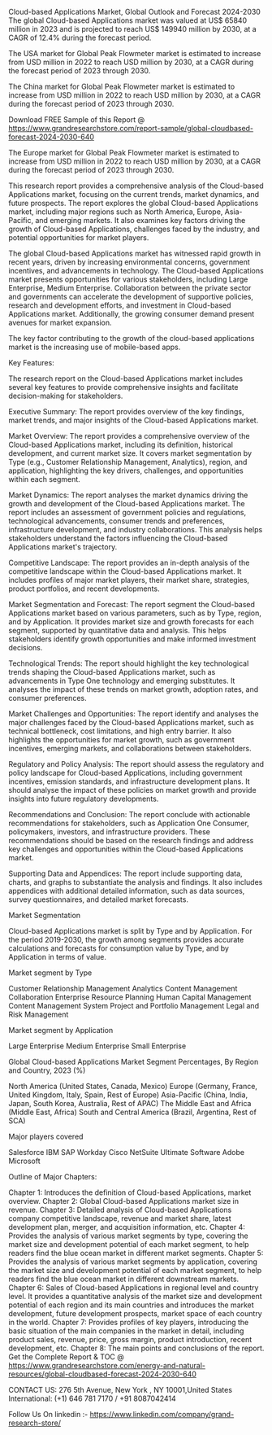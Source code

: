 Cloud-based Applications Market, Global Outlook and Forecast 2024-2030
The global Cloud-based Applications market was valued at US$ 65840 million in 2023 and is projected to reach US$ 149940 million by 2030, at a CAGR of 12.4% during the forecast period.

The USA market for Global Peak Flowmeter market is estimated to increase from USD million in 2022 to reach USD million by 2030, at a CAGR during the forecast period of 2023 through 2030.

The China market for Global Peak Flowmeter market is estimated to increase from USD million in 2022 to reach USD million by 2030, at a CAGR during the forecast period of 2023 through 2030.

Download FREE Sample of this Report @ https://www.grandresearchstore.com/report-sample/global-cloudbased-forecast-2024-2030-640

The Europe market for Global Peak Flowmeter market is estimated to increase from USD million in 2022 to reach USD million by 2030, at a CAGR during the forecast period of 2023 through 2030.

This research report provides a comprehensive analysis of the Cloud-based Applications market, focusing on the current trends, market dynamics, and future prospects. The report explores the global Cloud-based Applications market, including major regions such as North America, Europe, Asia-Pacific, and emerging markets. It also examines key factors driving the growth of Cloud-based Applications, challenges faced by the industry, and potential opportunities for market players.

The global Cloud-based Applications market has witnessed rapid growth in recent years, driven by increasing environmental concerns, government incentives, and advancements in technology. The Cloud-based Applications market presents opportunities for various stakeholders, including Large Enterprise, Medium Enterprise. Collaboration between the private sector and governments can accelerate the development of supportive policies, research and development efforts, and investment in Cloud-based Applications market. Additionally, the growing consumer demand present avenues for market expansion.

The key factor contributing to the growth of the cloud-based applications market is the increasing use of mobile-based apps.

Key Features:

The research report on the Cloud-based Applications market includes several key features to provide comprehensive insights and facilitate decision-making for stakeholders.

Executive Summary: The report provides overview of the key findings, market trends, and major insights of the Cloud-based Applications market.

Market Overview: The report provides a comprehensive overview of the Cloud-based Applications market, including its definition, historical development, and current market size. It covers market segmentation by Type (e.g., Customer Relationship Management, Analytics), region, and application, highlighting the key drivers, challenges, and opportunities within each segment.

Market Dynamics: The report analyses the market dynamics driving the growth and development of the Cloud-based Applications market. The report includes an assessment of government policies and regulations, technological advancements, consumer trends and preferences, infrastructure development, and industry collaborations. This analysis helps stakeholders understand the factors influencing the Cloud-based Applications market's trajectory.

Competitive Landscape: The report provides an in-depth analysis of the competitive landscape within the Cloud-based Applications market. It includes profiles of major market players, their market share, strategies, product portfolios, and recent developments.

Market Segmentation and Forecast: The report segment the Cloud-based Applications market based on various parameters, such as by Type, region, and by Application. It provides market size and growth forecasts for each segment, supported by quantitative data and analysis. This helps stakeholders identify growth opportunities and make informed investment decisions.

Technological Trends: The report should highlight the key technological trends shaping the Cloud-based Applications market, such as advancements in Type One technology and emerging substitutes. It analyses the impact of these trends on market growth, adoption rates, and consumer preferences.

Market Challenges and Opportunities: The report identify and analyses the major challenges faced by the Cloud-based Applications market, such as technical bottleneck, cost limitations, and high entry barrier. It also highlights the opportunities for market growth, such as government incentives, emerging markets, and collaborations between stakeholders.

Regulatory and Policy Analysis: The report should assess the regulatory and policy landscape for Cloud-based Applications, including government incentives, emission standards, and infrastructure development plans. It should analyse the impact of these policies on market growth and provide insights into future regulatory developments.

Recommendations and Conclusion: The report conclude with actionable recommendations for stakeholders, such as Application One Consumer, policymakers, investors, and infrastructure providers. These recommendations should be based on the research findings and address key challenges and opportunities within the Cloud-based Applications market.

Supporting Data and Appendices: The report include supporting data, charts, and graphs to substantiate the analysis and findings. It also includes appendices with additional detailed information, such as data sources, survey questionnaires, and detailed market forecasts.

Market Segmentation

Cloud-based Applications market is split by Type and by Application. For the period 2019-2030, the growth among segments provides accurate calculations and forecasts for consumption value by Type, and by Application in terms of value.

Market segment by Type

Customer Relationship Management
Analytics
Content Management
Collaboration
Enterprise Resource Planning
Human Capital Management
Content Management System
Project and Portfolio Management
Legal and Risk Management

Market segment by Application

Large Enterprise
Medium Enterprise
Small Enterprise

Global Cloud-based Applications Market Segment Percentages, By Region and Country, 2023 (%)

North America (United States, Canada, Mexico)
Europe (Germany, France, United Kingdom, Italy, Spain, Rest of Europe)
Asia-Pacific (China, India, Japan, South Korea, Australia, Rest of APAC)
The Middle East and Africa (Middle East, Africa)
South and Central America (Brazil, Argentina, Rest of SCA)

Major players covered

Salesforce
IBM
SAP
Workday
Cisco
NetSuite
Ultimate Software
Adobe
Microsoft

Outline of Major Chapters:

Chapter 1: Introduces the definition of Cloud-based Applications, market overview.
Chapter 2: Global Cloud-based Applications market size in revenue.
Chapter 3: Detailed analysis of Cloud-based Applications company competitive landscape, revenue and market share, latest development plan, merger, and acquisition information, etc.
Chapter 4: Provides the analysis of various market segments by type, covering the market size and development potential of each market segment, to help readers find the blue ocean market in different market segments.
Chapter 5: Provides the analysis of various market segments by application, covering the market size and development potential of each market segment, to help readers find the blue ocean market in different downstream markets.
Chapter 6: Sales of Cloud-based Applications in regional level and country level. It provides a quantitative analysis of the market size and development potential of each region and its main countries and introduces the market development, future development prospects, market space of each country in the world.
Chapter 7: Provides profiles of key players, introducing the basic situation of the main companies in the market in detail, including product sales, revenue, price, gross margin, product introduction, recent development, etc.
Chapter 8: The main points and conclusions of the report.
Get the Complete Report & TOC @ https://www.grandresearchstore.com/energy-and-natural-resources/global-cloudbased-forecast-2024-2030-640

CONTACT US:
276 5th Avenue, New York , NY 10001,United States
International: (+1) 646 781 7170 / +91 8087042414

Follow Us On linkedin :- https://www.linkedin.com/company/grand-research-store/
